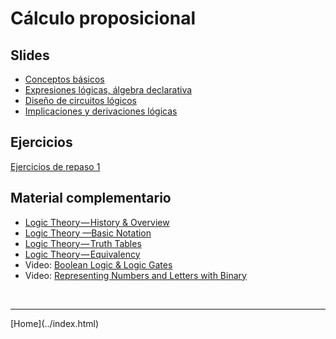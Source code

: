 # Cálculo proposicional


## Slides

- [Conceptos básicos](../slides/01.2-Logica.pdf)  
- [Expresiones lógicas, álgebra declarativa](../slides/01.3-Logica.pdf)  
- [Diseño de circuitos lógicos](../slides/01.4-DisenoLogico.pdf) 
- [Implicaciones y derivaciones lógicas](../slides/02.1-ImplicacionesyDerivaciones.pdf)

## Ejercicios

[Ejercicios de repaso 1](01-Ejercicios-CalculoProposiciones.pdf)  


## Material complementario

- [Logic Theory — History & Overview](https://blog.usejournal.com/logic-theory-history-overview-35087146b3b7)
- [Logic Theory —Basic Notation](https://towardsdatascience.com/logic-theory-basic-notation-d8cf44cb297b)
- [Logic Theory — Truth Tables](https://towardsdatascience.com/logic-theory-truth-tables-de313f78a16a)
- [Logic Theory — Equivalency](https://towardsdatascience.com/logic-theory-equivalency-f5251af2b549)
- Video: [Boolean Logic & Logic Gates](https://youtu.be/gI-qXk7XojA)
- Video: [Representing Numbers and Letters with Binary](https://www.youtube.com/watch?v=1GSjbWt0c9M)


<BR>
<HR>
[Home](../index.html)
<BR>

